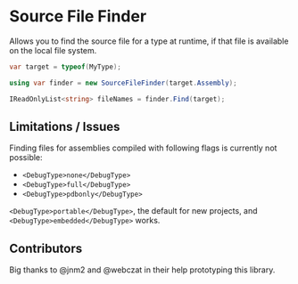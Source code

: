 # Source File Finder
Allows you to find the source file for a type at runtime, if that file is available on the local file system.

```csharp
var target = typeof(MyType);

using var finder = new SourceFileFinder(target.Assembly);

IReadOnlyList<string> fileNames = finder.Find(target);
```

## Limitations / Issues
Finding files for assemblies compiled with following flags is currently not possible:
- `<DebugType>none</DebugType>`
- `<DebugType>full</DebugType>`
- `<DebugType>pdbonly</DebugType>`

`<DebugType>portable</DebugType>`, the default for new projects, and `<DebugType>embedded</DebugType>` works.

## Contributors
Big thanks to @jnm2 and @webczat in their help prototyping this library.

